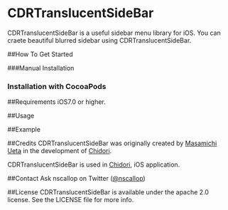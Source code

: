 CDRTranslucentSideBar
=====================

CDRTranslucentSideBar is a useful sidebar menu library for iOS. You can craete beautiful blurred sidebar using CDRTranslucentSideBar.

##How To Get Started

###Manual Installation

### Installation with CocoaPods


##Requirements
iOS7.0 or higher.


##Usage


##Example


##Credits
CDRTranslucentSideBar was originally created by [Masamichi Ueta](http://www.uetamasamichi.com) in the development of [Chidori](http://chidori.nscallop.jp).

CDRTranslucentSideBar is used in [Chidori](http://chidori.nscallop.jp), iOS application.

##Contact
Ask nscallop on Twitter ([@nscallop](https://twitter.com/nscallop))


##License
CDRTranslucentSideBar is available under the apache 2.0 license. See the LICENSE file for more info.